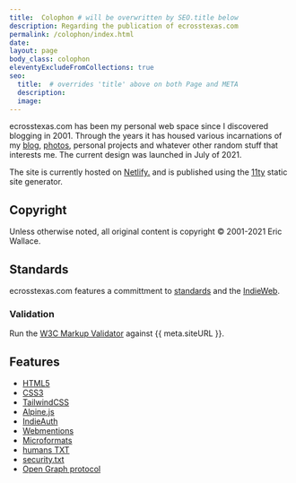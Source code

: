 ```yaml
---
title:  Colophon # will be overwritten by SEO.title below
description: Regarding the publication of ecrosstexas.com
permalink: /colophon/index.html
date:
layout: page
body_class: colophon
eleventyExcludeFromCollections: true
seo:
  title:  # overrides 'title' above on both Page and META
  description:
  image:
---
```

ecrosstexas.com has been my personal web space since I discovered blogging in 2001. Through the years it has housed various incarnations of my [blog](/blog/), [photos](/photos/), personal projects and whatever other random stuff that interests me. The current design was launched in July of 2021.

The site is currently hosted on <a target="_blank" href="https://netlify.com" alt="Netflify - Server Less, Do More">Netlify.</a> and is published using the <a target="_blank" href="https://11ty.dev" alt="11ty Static Site Generator">11ty</a> static site generator.

## Copyright

Unless otherwise noted, all original content is copyright &copy; 2001-2021 Eric Wallace.

## Standards

ecrosstexas.com features a committment to [standards](https://www.w3.org/standards/) and the [IndieWeb](https://indieweb.org).

### Validation

Run the [W3C Markup Validator](http://validator.w3.org) against {{ meta.siteURL }}.

## Features

- [HTML5](https://www.w3.org/html/)
- [CSS3]()
- <a target="_blank" href="https://tailwindcss.com" alt="TailwindCSS Utility-First CSS Framework">TailwindCSS</a>
- <a target="_blank" href="https://github.com/alpinejs/alpine" alt="Alpine.js : Think of it like Tailwind for JavaScript">Alpine.js</a>
- [IndieAuth](https://indieauth.net)
- [Webmentions](https://www.w3.org/TR/webmention/)
- [Microformats](http://microformats.org)
- [humans TXT](http://humanstxt.org/)
- [security.txt](https://securitytxt.org)
- [Open Graph protocol](https://ogp.me)

<!--
### Other Thoughts
- https://en.wikipedia.org/wiki/Colophon_(publishing)
- https://www.diggypod.com/2017/12/29/colophon/
- https://jeffhuang.com/designed_to_last/
- https://garrickvanburen.com/yes-all-software-should-have-a-philosophy-txt-file/
- http://www.thecramped.com/site-notes/
-->
